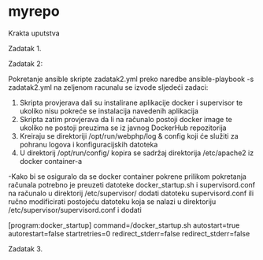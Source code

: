 # myrepo

Krakta uputstva

Zadatak 1. 

Zadatak 2:

Pokretanje ansible skripte zadatak2.yml preko naredbe ansible-playbook -s zadatak2.yml na zeljenom racunalu se izvode sljedeći zadaci:

1. Skripta provjerava dali su instalirane aplikacije docker i supervisor te ukoliko nisu pokreće se instalacija navedenih aplikacija
2. Skripta zatim provjerava da li na računalo postoji docker image te ukoliko ne postoji preuzima se iz javnog DockerHub repozitorija
3. Kreiraju se direktoriji /opt/run/webphp/log & config koji će služiti za pohranu logova i konfiguracijskih datoteka
4. U direktorij /opt/run/config/ kopira se sadržaj direktorija /etc/apache2 iz docker container-a

-Kako bi se osiguralo da se docker container pokrene prilikom pokretanja računala potrebno je preuzeti datoteke docker_startup.sh i supervisord.conf na računalo u direktorij /etc/supervisor/ dodati datoteku supervisord.conf ili ručno modificirati postojeću datoteku koja se nalazi u direktoriju /etc/supervisor/supervisord.conf i dodati 

[program:docker_startup]
command=<putanja do skripte docker_startup.sh>/docker_startup.sh
autostart=true
autorestart=false
startretries=0
redirect_stderr=false
redirect_stderr=false

Zadatak 3.

